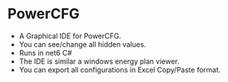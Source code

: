# PowerCFG
* A Graphical IDE for PowerCFG.
 * You can see/change all hidden values.
 * Runs in net6 C#
 * The IDE is similar a windows energy plan viewer.
 * You can export all configurations in Excel Copy/Paste format.
